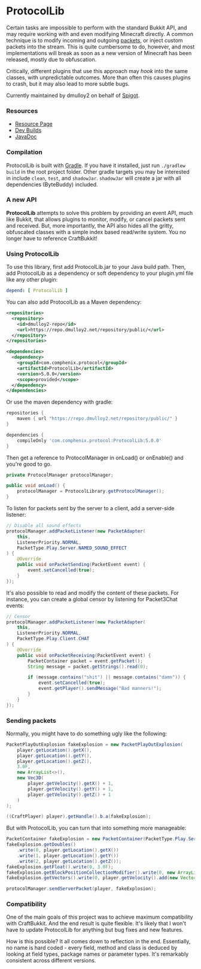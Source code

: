 # ProtocolLib

Certain tasks are impossible to perform with the standard Bukkit API, and may require
working with and even modifying Minecraft directly. A common technique is to modify incoming
and outgoing [packets](https://www.wiki.vg/Protocol), or inject custom packets into the
stream. This is quite cumbersome to do, however, and most implementations will break
as soon as a new version of Minecraft has been released, mostly due to obfuscation.

Critically, different plugins that use this approach may _hook_ into the same classes,
with unpredictable outcomes. More than often this causes plugins to crash, but it may also
lead to more subtle bugs.

Currently maintained by dmulloy2 on behalf of [Spigot](https://www.spigotmc.org/).

### Resources

* [Resource Page](https://www.spigotmc.org/resources/protocollib.1997/)
* [Dev Builds](https://ci.dmulloy2.net/job/ProtocolLib)
* [JavaDoc](https://ci.dmulloy2.net/job/ProtocolLib/javadoc/index.html)

### Compilation

ProtocolLib is built with [Gradle](https://gradle.org/). If you have it installed, just run
`./gradlew build` in the root project folder. Other gradle targets you may be interested in 
include `clean`, `test`, and `shadowJar`. `shadowJar` will create a jar with all dependencies
(ByteBuddy) included.

### A new API

__ProtocolLib__ attempts to solve this problem by providing an event API, much like Bukkit,
that allows plugins to monitor, modify, or cancel packets sent and received. But, more importantly,
the API also hides all the gritty, obfuscated classes with a simple index based read/write system.
You no longer have to reference CraftBukkit!

### Using ProtocolLib

To use this library, first add ProtocolLib.jar to your Java build path. Then, add ProtocolLib
as a dependency or soft dependency to your plugin.yml file like any other plugin:

````yml
depend: [ ProtocolLib ]
````

You can also add ProtocolLib as a Maven dependency:

````xml
<repositories>
  <repository>
    <id>dmulloy2-repo</id>
    <url>https://repo.dmulloy2.net/repository/public/</url>
  </repository>
</repositories>

<dependencies>
  <dependency>
    <groupId>com.comphenix.protocol</groupId>
    <artifactId>ProtocolLib</artifactId>
    <version>5.0.0</version>
    <scope>provided</scope>
  </dependency>
</dependencies>
````

Or use the maven dependency with gradle:

```gradle
repositories {
    maven { url "https://repo.dmulloy2.net/repository/public/" }
}

dependencies {
    compileOnly 'com.comphenix.protocol:ProtocolLib:5.0.0'
}
```

Then get a reference to ProtocolManager in onLoad() or onEnable() and you're good to go.

````java
private ProtocolManager protocolManager;

public void onLoad() {
    protocolManager = ProtocolLibrary.getProtocolManager();
}
````

To listen for packets sent by the server to a client, add a server-side listener:

````java
// Disable all sound effects
protocolManager.addPacketListener(new PacketAdapter(
    this,
    ListenerPriority.NORMAL,
    PacketType.Play.Server.NAMED_SOUND_EFFECT
) {
    @Override
    public void onPacketSending(PacketEvent event) {
        event.setCancelled(true);
    }
});
````

It's also possible to read and modify the content of these packets. For instance, you can create a global
censor by listening for Packet3Chat events:

````java
// Censor
protocolManager.addPacketListener(new PacketAdapter(
    this,
    ListenerPriority.NORMAL,
    PacketType.Play.Client.CHAT
) {
    @Override
    public void onPacketReceiving(PacketEvent event) {
        PacketContainer packet = event.getPacket();
        String message = packet.getStrings().read(0);

        if (message.contains("shit") || message.contains("damn")) {
            event.setCancelled(true);
            event.getPlayer().sendMessage("Bad manners!");
        }
    }
});
````

### Sending packets

Normally, you might have to do something ugly like the following:

````java
PacketPlayOutExplosion fakeExplosion = new PacketPlayOutExplosion(
    player.getLocation().getX(),
    player.getLocation().getY(),
    player.getLocation().getZ(),
    3.0F,
    new ArrayList<>(),
    new Vec3D(
        player.getVelocity().getX() + 1,
        player.getVelocity().getY() + 1,
        player.getVelocity().getZ() + 1
    )
);

((CraftPlayer) player).getHandle().b.a(fakeExplosion);
````

But with ProtocolLib, you can turn that into something more manageable:

````java
PacketContainer fakeExplosion = new PacketContainer(PacketType.Play.Server.EXPLOSION);
fakeExplosion.getDoubles()
    .write(0, player.getLocation().getX())
    .write(1, player.getLocation().getY())
    .write(2, player.getLocation().getZ());
fakeExplosion.getFloat().write(0, 3.0F);
fakeExplosion.getBlockPositionCollectionModifier().write(0, new ArrayList<>());
fakeExplosion.getVectors().write(0, player.getVelocity().add(new Vector(1, 1, 1)));

protocolManager.sendServerPacket(player, fakeExplosion);
````

### Compatibility

One of the main goals of this project was to achieve maximum compatibility with CraftBukkit. And the end
result is quite flexible. It's likely that I won't have to update ProtocolLib for anything but bug fixes
and new features.

How is this possible? It all comes down to reflection in the end. Essentially, no name is hard coded -
every field, method and class is deduced by looking at field types, package names or parameter
types. It's remarkably consistent across different versions.
